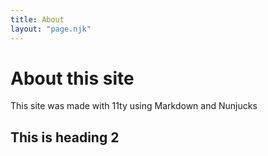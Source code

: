 ```yaml
---
title: About
layout: "page.njk"
---
```


# About this site

This site was made with 11ty using Markdown and Nunjucks

<div class="mydiv">
</div>

## This is heading 2
